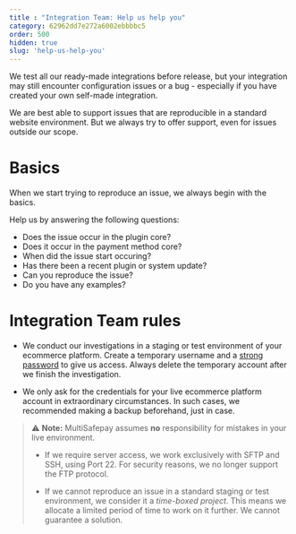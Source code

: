 ```yaml
---
title : "Integration Team: Help us help you"
category: 62962dd7e272a6002ebbbbc5
order: 500
hidden: true
slug: 'help-us-help-you'
---
```


We test all our ready-made integrations before release, but your integration may still encounter configuration issues or a bug - especially if you have created your own self-made integration.

We are best able to support issues that are reproducible in a standard website environment. But we always try to offer support, even for issues outside our scope.

# Basics 
When we start trying to reproduce an issue, we always begin with the basics. 

Help us by answering the following questions:

- Does the issue occur in the plugin core?
- Does it occur in the payment method core?
- When did the issue start occuring?
- Has there been a recent plugin or system update?
- Can you reproduce the issue?
- Do you have any examples?

# Integration Team rules

- We conduct our investigations in a staging or test environment of your ecommerce platform. Create a temporary username and a [strong password](https://www.lastpass.com/nl/features/password-generator) to give us access. Always delete the temporary account after we finish the investigation.

- We only ask for the credentials for your live ecommerce platform account in extraordinary circumstances. In such cases, we recommended making a backup beforehand, just in case.

> ⚠️ **Note:** 
> MultiSafepay assumes **no** responsibility for mistakes in your live environment.
>
> - If we require server access, we work exclusively with SFTP and SSH, using Port 22. For security reasons, we no longer support the FTP protocol.
> 
> - If we cannot reproduce an issue in a standard staging or test environment, we consider it a _time-boxed project_. This means we allocate a limited period of time to work on it further. We cannot guarantee a solution.